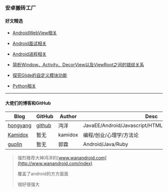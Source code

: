 ### 安卓搬砖工厂

#### 好文精选

* [AndroidWebView相关](https://github.com/MoMuBai/Blog/blob/master/android/webview.md)

* [Android面试相关](https://github.com/MoMuBai/Blog/blob/master/android/android面试.md)

* [Android进程相关](https://github.com/MoMuBai/Blog/blob/master/android/android进程.md)

* [简析Window、Activity、DecorView以及ViewRoot之间的错综关系](https://www.jianshu.com/p/8766babc40e0)


* [探究Glide的自定义模块功能](https://mp.weixin.qq.com/s/Xhu9MoLEPSxfyFIjpLLLkA)

* [Python相关](https://github.com/MoMuBai/Blog/blob/master/python/python相关.md)







***
#### 大佬们的博客和GitHub



|  Blog  |  GitHub   |  Author  | Desc |
|--------|--------|-------|-----------|
| [hongyang](http://blog.csdn.net/lmj623565791) | [github](https://github.com/hongyangAndroid) |  鸿洋 |JavaEE/Android/Javascript/HTML5/MySQL/Hadoop/Linux
|[Kamidox](http://blog.kamidox.com/category/android.html)|暂无| kamidox|编程/创业/心理学/方法论|
|[guolin](http://blog.csdn.net/guolin_blog)|暂无|郭霖|Android/Java/Ruby|



> 强烈推荐大神鸿洋的[www.wanandroid.com](http://www.wanandroid.com/index)
> 
> 覆盖了android的方方面面
> 
> 很好很强大